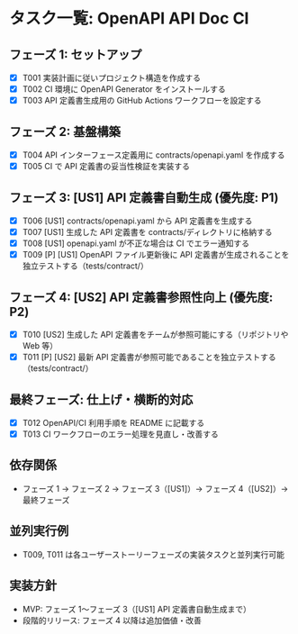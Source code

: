 # タスク一覧: OpenAPI API Doc CI

## フェーズ 1: セットアップ

- [x] T001 実装計画に従いプロジェクト構造を作成する
- [x] T002 CI 環境に OpenAPI Generator をインストールする
- [x] T003 API 定義書生成用の GitHub Actions ワークフローを設定する

## フェーズ 2: 基盤構築

- [x] T004 API インターフェース定義用に contracts/openapi.yaml を作成する
- [x] T005 CI で API 定義書の妥当性検証を実装する

## フェーズ 3: [US1] API 定義書自動生成 (優先度: P1)

- [x] T006 [US1] contracts/openapi.yaml から API 定義書を生成する
- [x] T007 [US1] 生成した API 定義書を contracts/ディレクトリに格納する
- [x] T008 [US1] openapi.yaml が不正な場合は CI でエラー通知する
- [x] T009 [P] [US1] OpenAPI ファイル更新後に API 定義書が生成されることを独立テストする（tests/contract/）

## フェーズ 4: [US2] API 定義書参照性向上 (優先度: P2)

- [x] T010 [US2] 生成した API 定義書をチームが参照可能にする（リポジトリや Web 等）
- [x] T011 [P] [US2] 最新 API 定義書が参照可能であることを独立テストする（tests/contract/）

## 最終フェーズ: 仕上げ・横断的対応

- [x] T012 OpenAPI/CI 利用手順を README に記載する
- [x] T013 CI ワークフローのエラー処理を見直し・改善する

## 依存関係

- フェーズ 1 → フェーズ 2 → フェーズ 3（[US1]）→ フェーズ 4（[US2]）→ 最終フェーズ

## 並列実行例

- T009, T011 は各ユーザーストーリーフェーズの実装タスクと並列実行可能

## 実装方針

- MVP: フェーズ 1〜フェーズ 3（[US1] API 定義書自動生成まで）
- 段階的リリース: フェーズ 4 以降は追加価値・改善
